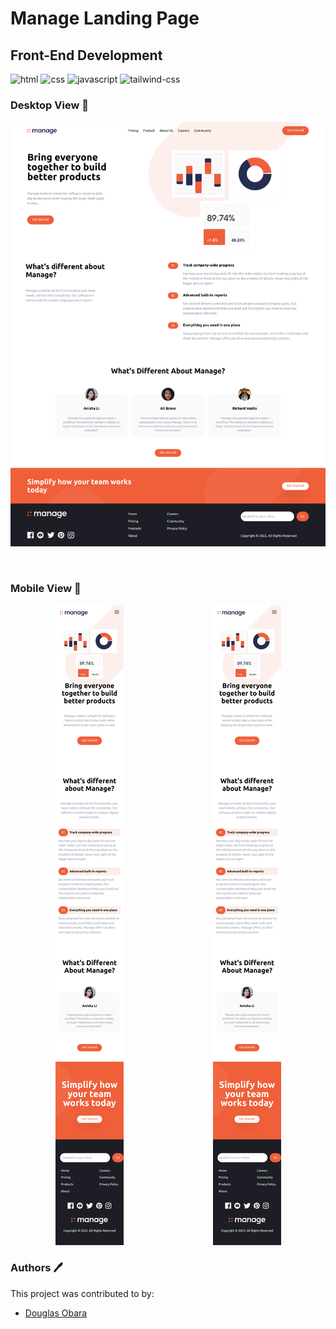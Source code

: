 # Manage Landing Page

## Front-End Development

![html](https://img.shields.io/badge/HTML5-E34F26?style=for-the-badge&logo=html5&logoColor=white)
![css](https://img.shields.io/badge/CSS3-1572B6?style=for-the-badge&logo=css3&logoColor=white)
![javascript](https://img.shields.io/badge/JavaScript-323330?style=for-the-badge&logo=javascript&logoColor=F7DF1E)
![tailwind-css](https://img.shields.io/badge/tailwind_css-06B6D4?style=for-the-badge&logo=tailwind-css&logoColor=white)

### Desktop View 👀
<img src="./img/screenshots/manage-desktop-view.png"/>

&nbsp;

### Mobile View 👀
<div align="center" style="display: flex; justify-content:space-around">
<div><img src="./img/screenshots/Manage-mobile-view.png"/></div>
<div><img src="./img/screenshots/Manage-mobile-view.png"/></div>
</div>

### Authors 🖊️

This project was contributed to by:

- [Douglas Obara](https://github.com/douglas254/)